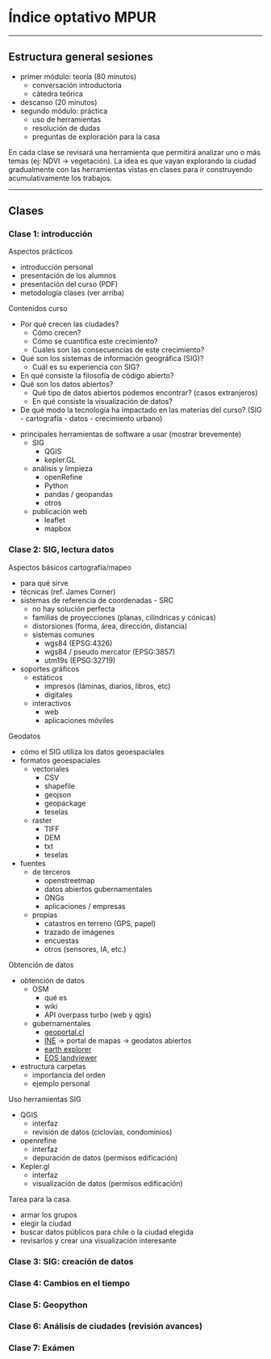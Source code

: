 # Índice optativo MPUR

---

## Estructura general sesiones

- primer módulo: teoría (80 minutos)
  - conversación introductoria
  - cátedra teórica
- descanso (20 minutos)
- segundo módulo: práctica
  - uso de herramientas
  - resolución de dudas
  - preguntas de exploración para la casa

En cada clase se revisará una herramienta que permitirá analizar uno o más temas (ej: NDVI -> vegetación). La idea es que vayan explorando la ciudad gradualmente con las herramientas vistas en clases para ir construyendo acumulativamente los trabajos.

---

## Clases

<!-- REMOTA -->

### Clase 1: introducción

<!-- teoría -->

Aspectos prácticos

- introducción personal
- presentación de los alumnos
- presentación del curso (PDF)
- metodología clases (ver arriba)

Contenidos curso

- Por qué crecen las ciudades?
  - Cómo crecen?
  - Cómo se cuantifica este crecimiento?
  - Cuáles son las consecuencias de este crecimiento?
- Qué son los sistemas de información geográfica (SIG)?
  - Cuál es su experiencia con SIG?
- En qué consiste la filosofía de código abierto?
- Qué son los datos abiertos?
  - Qué tipo de datos abiertos podemos encontrar? (casos extranjeros)
  - En qué consiste la visualización de datos?
- De qué modo la tecnología ha impactado en las materias del curso? (SIG - cartografía - datos - crecimiento urbano)

<!-- práctica -->

- principales herramientas de software a usar (mostrar brevemente)
  - SIG
    - QGIS
    - kepler.GL
  - análisis y limpieza
    - openRefine
    - Python
    - pandas / geopandas
    - otros
  - publicación web
    - leaflet
    - mapbox

<!-- PRESENCIALES -->

### Clase 2: SIG, lectura datos

<!-- teoría -->

<!-- esto amerita tener unos esquemas ya diseñados -->

Aspectos básicos cartografía/mapeo
<!-- 25 minutos -->

- para qué sirve
- técnicas (ref. James Corner)
- sistemas de referencia de coordenadas - SRC
  - no hay solución perfecta
  - familias de proyecciones (planas, cilíndricas y cónicas)
  - distorsiones (forma, área, dirección, distancia)
  - sistemas comunes
    - wgs84 (EPSG:4326)
    - wgs84 / pseudo mercator (EPSG:3857)
    - utm19s (EPSG:32719)
- soportes gráficos
  - estáticos
    - impresos (láminas, diarios, libros, etc)
    - digitales
  - interactivos
    - web
    - aplicaciones móviles

Geodatos
<!-- 25 minutos -->

- cómo el SIG utiliza los datos geoespaciales
- formatos geoespaciales
  - vectoriales
    - CSV
    - shapefile
    - geojson
    - geopackage
    - teselas
  - raster
    - TIFF
    - DEM
    - txt
    - teselas
- fuentes
  - de terceros
    - openstreetmap
    - datos abiertos gubernamentales
    - ONGs
    - aplicaciones / empresas
  - propias
    - catastros en terreno (GPS, papel)
    - trazado de imágenes
    - encuestas
    - otros (sensores, IA, etc.)

<!-- pausa 10 minutos -->

Obtención de datos
<!-- 40 minutos -->
- obtención de datos
  - OSM
    - qué es
    - wiki
    - API overpass turbo (web y qgis)
  - gubernamentales
    - [geoportal.cl](http://www.geoportal.cl)
    - [INE](https://ine.cl) -> portal de mapas -> geodatos abiertos
    - [earth explorer](https://earthexplorer.usgs.gov)
    - [EOS landviewer](https://eos.com/landviewer/)
- estructura carpetas
  - importancia del orden
  - ejemplo personal

<!-- pausa 10 minutos -->

Uso herramientas SIG
<!-- 50 minutos -->

- QGIS
  - interfaz
  - revisión de datos (ciclovías, condominios)
- openrefine
  - interfaz
  - depuración de datos (permisos edificación)
- Kepler.gl
  - interfaz
  - visualización de datos (permisos edificación)

Tarea para la casa.
<!-- 10 minutos -->

- armar los grupos
- elegir la ciudad
- buscar datos públicos para chile o la ciudad elegida
- revisarlos y crear una visualización interesante

### Clase 3: SIG: creación de datos
<!-- pendiente -->
### Clase 4: Cambios en el tiempo
<!-- pendiente -->
### Clase 5: Geopython
<!-- pendiente -->
### Clase 6: Análisis de ciudades (revisión avances)
<!-- pendiente -->
### Clase 7: Exámen
<!-- pendiente -->
